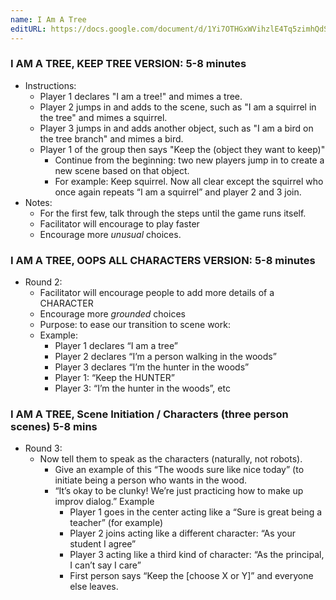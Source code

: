 ```yaml
---
name: I Am A Tree
editURL: https://docs.google.com/document/d/1Yi7OTHGxWVihzlE4Tq5zimhQdS1WhjhOYgxH1hMlins/edit
---
```


### I AM A TREE, KEEP TREE VERSION: 5-8 minutes

* Instructions:   
  * Player 1 declares "I am a tree\!" and mimes a tree.  
  * Player 2 jumps in and adds to the scene, such as "I am a squirrel in the tree" and mimes a squirrel.  
  * Player 3 jumps in and adds another object, such as "I am a bird on the tree branch" and mimes a bird.  
  * Player 1 of the group then says "Keep the (object they want to keep)"  
    * Continue from the beginning: two new players jump in to create a new scene based on that object.  
    * For example: Keep squirrel. Now all clear except the squirrel who once again repeats “I am a squirrel” and player 2 and 3 join.  
* Notes:   
  * For the first few, talk through the steps until the game runs itself.  
  * Facilitator will encourage to play faster   
  * Encourage more *unusual* choices.

### I AM A TREE, OOPS ALL CHARACTERS VERSION: 5-8 minutes

* Round 2:   
  * Facilitator will encourage people to add more details of a CHARACTER  
  * Encourage more *grounded* choices  
  * Purpose: to ease our transition to scene work:  
  * Example:  
    * Player 1 declares “I am a tree”  
    * Player 2 declares “I’m a person walking in the woods”  
    * Player 3 declares “I’m the hunter in the woods”  
    * Player 1: “Keep the HUNTER”  
    * Player 3: “I’m the hunter in the woods”, etc

### 

### I AM A TREE, Scene Initiation / Characters (three person scenes) 5-8 mins

* Round 3:  
  * Now tell them to speak as the characters (naturally, not robots).  
    * Give an example of this “The woods sure like nice today” (to initiate being a person who wants in the wood.   
    * “It’s okay to be clunky\! We’re just practicing how to make up improv dialog.” Example  
      * Player 1 goes in the center acting like a “Sure is great being a teacher” (for example)  
      * Player 2 joins acting like a different character: “As your student I agree”  
      * Player 3  acting like a third kind of character: “As the principal, I can’t say I care”  
      * First person says “Keep the \[choose X or Y\]” and everyone else leaves.
